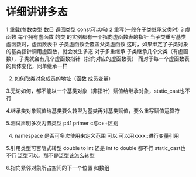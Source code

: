 # 详细讲讲多态
1 重载(参数类型 数目 返回类型 const可以吗)
2 重写(一般在子类继承父类时)
3 虚函数
每个拥有虚函数 的类 的实例都有一个指向虚函数表的指针
当子类重写基类虚函数时，虚函数表中 子类虚函数会覆盖父类虚函数
这时，如果绑定了子类对象的基类指针调用虚函数，就会发生多态
对于多重继承
子类继承几个父类（有虚函数），子类就会有几个虚函数指针（指向对应的虚函数表）
而对于每一个虚函数表的具体变化，同单继承一样



2. 如何取类对象成员的地址（函数 成员变量）

3.无论如何，都不能以一个基类对象（非指针）赋值给继承对象，static_cast也不行

4.继承类对象赋值给基类要么转型为基类再对基类赋值，要么重写赋值运算符

5.测试声明多次内置类型 p41  primer    c与c++区别

4. namespace 是否可多次使用来定义范围    可以  可以用xxxx::进行变量引用

5.引用类型可否隐式转型   double to int 还是 int  to double 都不行 static_cast也不行 泛型可以。那不是泛型该怎么转型

6.指向紧邻对象所占空间的下一个位置  如数组




